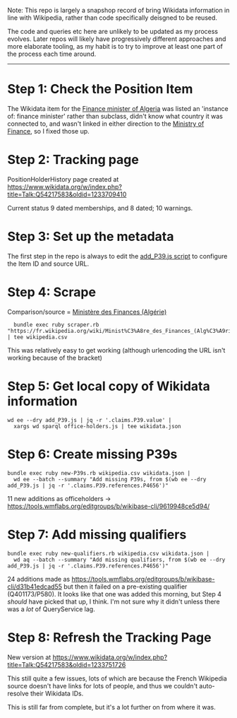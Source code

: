 Note: This repo is largely a snapshop record of bring Wikidata
information in line with Wikipedia, rather than code specifically
deisgned to be reused.

The code and queries etc here are unlikely to be updated as my process
evolves. Later repos will likely have progressively different approaches
and more elaborate tooling, as my habit is to try to improve at least
one part of the process each time around.

---------

Step 1: Check the Position Item
===============================

The Wikidata item for the
[Finance minister of Algeria](https://www.wikidata.org/wiki/Q54217583)
was listed an 'instance of: finance minister' rather than subclass,
didn't know what country it was connected to, and wasn't linked in
either direction to the 
[Ministry of Finance](https://www.wikidata.org/wiki/Q3315378), so I
fixed those up.

Step 2: Tracking page
=====================

PositionHolderHistory page created at https://www.wikidata.org/w/index.php?title=Talk:Q54217583&oldid=1233709410

Current status 9 dated memberships, and 8 dated; 10 warnings.

Step 3: Set up the metadata
===========================

The first step in the repo is always to edit the [add_P39.js script](add_P39.js)
to configure the Item ID and source URL.

Step 4: Scrape
==============

Comparison/source = [Ministère des Finances (Algérie)](https://fr.wikipedia.org/wiki/Ministère_des_Finances_(Algérie))

      bundle exec ruby scraper.rb "https://fr.wikipedia.org/wiki/Minist%C3%A8re_des_Finances_(Alg%C3%A9rie)" | tee wikipedia.csv

This was relatively easy to get working (although urlencoding the URL
isn't working because of the bracket)

Step 5: Get local copy of Wikidata information
==============================================

    wd ee --dry add_P39.js | jq -r '.claims.P39.value' |
      xargs wd sparql office-holders.js | tee wikidata.json

Step 6: Create missing P39s
===========================

    bundle exec ruby new-P39s.rb wikipedia.csv wikidata.json |
      wd ee --batch --summary "Add missing P39s, from $(wb ee --dry add_P39.js | jq -r '.claims.P39.references.P4656')"

11 new additions as officeholders -> https://tools.wmflabs.org/editgroups/b/wikibase-cli/9619948ce5d94/

Step 7: Add missing qualifiers
==============================

    bundle exec ruby new-qualifiers.rb wikipedia.csv wikidata.json |
      wd aq --batch --summary "Add missing qualifiers, from $(wb ee --dry add_P39.js | jq -r '.claims.P39.references.P4656')"

24 additions made as https://tools.wmflabs.org/editgroups/b/wikibase-cli/d31b41edcad55
but then it failed on a pre-existing qualifier (Q401173/P580). It looks
like that one was added this morning, but Step 4 *should* have picked
that up, I think. I'm not sure why it didn't unless there was a *lot* of
QueryService lag.

Step 8: Refresh the Tracking Page
=================================

New version at https://www.wikidata.org/w/index.php?title=Talk:Q54217583&oldid=1233751726

This still quite a few issues, lots of which are because the French
Wikipedia source doesn't have links for lots of people, and thus we
couldn't auto-resolve their Wikidata IDs.

This is still far from complete, but it's a lot further on from where it
was.
